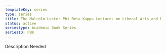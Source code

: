 ```yaml
---
templateKey: series
type: series
title: The Malcolm Lester Phi Beta Kappa Lectures on Liberal Arts and Public Life
status: active
seriestype: Academic Book Series
seriesID: PBK
---
```

Description Needed